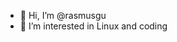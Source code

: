 - 👋 Hi, I’m @rasmusgu
- 👀 I’m interested in Linux and coding
<!---
- 🌱 I’m currently learning ...
- 💞️ I’m looking to collaborate on ...
- 📫 How to reach me ...


rasmusgu/rasmusgu is a ✨ special ✨ repository because its `README.md` (this file) appears on your GitHub profile.
You can click the Preview link to take a look at your changes.
--->
